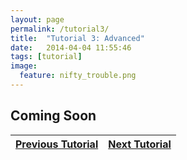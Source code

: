 ```yaml
---
layout: page
permalink: /tutorial3/
title:  "Tutorial 3: Advanced"
date:   2014-04-04 11:55:46
tags: [tutorial]
image:
  feature: nifty_trouble.png
---
```


## Coming Soon

| <a  href="{{ site.url }}/tutorial2">Previous Tutorial</a> | <a  href="{{ site.url }}/tutorial4">Next Tutorial</a> |
|-----------------------------------------------------------|-------------------------------------------------------|
